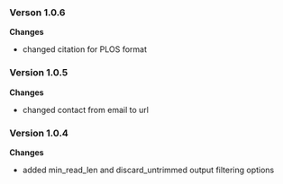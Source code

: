 ### Verson 1.0.6
__Changes__
- changed citation for PLOS format

### Version 1.0.5
__Changes__
- changed contact from email to url

### Version 1.0.4
__Changes__
- added min_read_len and discard_untrimmed output filtering options
